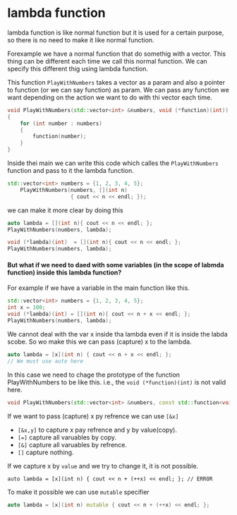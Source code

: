 # lambda function

lambda function is like normal function but it is used for a certain purpose, so there is no need to make it like normal function.

Forexample we have a normal function that do somethig with a vector. This thing can be different each time we call this normal function. We can specify this different thig using lambda function.

This function ```PlayWithNumbers``` takes a vector as a param and also a pointer to function (or we can say function) as param. We can pass any function we want depending on the action we want to do with thi vector each time.

```cpp
void PlayWithNumbers(std::vector<int> &numbers, void (*function)(int))
{
    for (int number : numbers)
    {
        function(number);
    }
}
```

Inside thei main we can write this code which calles the ```PlayWithNumbers``` function and pass to it the lambda function.

```cpp
std::vector<int> numbers = {1, 2, 3, 4, 5};
    PlayWithNumbers(numbers, [](int n)
                    { cout << n << endl; });
```

we can make it more clear by doing this

```cpp
auto lambda = [](int n){ cout << n << endl; };
PlayWithNumbers(numbers, lambda);
```

```cpp
void (*lambda)(int)  = [](int n){ cout << n << endl; };
PlayWithNumbers(numbers, lambda);
```

#### But what if we need to daed with some variables (in the scope of labmda function) inside this lambda function?

For example if we have a variable in the main function like this.

```cpp
std::vector<int> numbers = {1, 2, 3, 4, 5};
int x = 100;
void (*lambda)(int) = [](int n){ cout << n + x << endl; };
PlayWithNumbers(numbers, lambda);
```

We cannot deal with the var x inside tha lambda even if it is inside the labda scobe. So wo make this we can pass (capture) x to the lambda.

```cpp
auto lambda = [x](int n) { cout << n + x << endl; };
// We must use auto here
```

In this case we need to chage the prototype of the function PlayWithNumbers to be like this. i.e., the ```void (*function)(int)``` is not valid here.

```cpp
void PlayWithNumbers(std::vector<int> &numbers, const std::function<void(int)> &fun)
```

If we want to pass (capture) x py refrence we can use ```[&x]```

* ```[&x,y]``` to capture x pay refrence and y by value(copy).
* ```[=]``` capture all varuables by copy.
* ```[&]``` capture all varuables by refrence.
* ```[]``` capture nothing.

If we capture x by ```value``` and we try to change it, it is not possible.

```
auto lambda = [x](int n) { cout << n + (++x) << endl; }; // ERROR
```

To make it possible we can use ```mutable``` specifier

```cpp
auto lambda = [x](int n) mutable { cout << n + (++x) << endl; };
```
